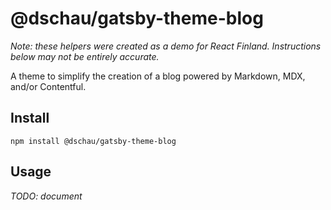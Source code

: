 # @dschau/gatsby-theme-blog

_Note: these helpers were created as a demo for React Finland. Instructions below may not be entirely accurate._

A theme to simplify the creation of a blog powered by Markdown, MDX, and/or Contentful.

## Install

```shell
npm install @dschau/gatsby-theme-blog
```

## Usage

_TODO: document_
